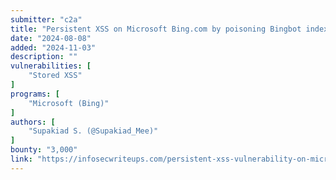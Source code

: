 ```yaml
---
submitter: "c2a"
title: "Persistent XSS on Microsoft Bing.com by poisoning Bingbot indexing"
date: "2024-08-08"
added: "2024-11-03"
description: ""
vulnerabilities: [
    "Stored XSS"
]
programs: [
    "Microsoft (Bing)"
]
authors: [
    "Supakiad S. (@Supakiad_Mee)"
]
bounty: "3,000"
link: "https://infosecwriteups.com/persistent-xss-vulnerability-on-microsoft-bings-video-indexing-system-a46db992ac7b"
---
```




